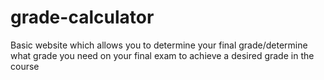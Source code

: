 # grade-calculator
Basic website which allows you to determine your final grade/determine what grade you need on your final exam to achieve a desired grade in the course
